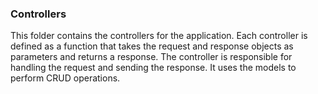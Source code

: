 ### Controllers

This folder contains the controllers for the application. Each controller is defined as a function that takes the request and response objects as parameters and returns a response. The controller is responsible for handling the request and sending the response. It uses the models to perform CRUD operations.
